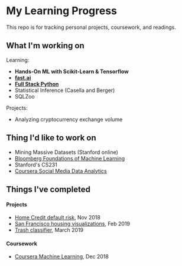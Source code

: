 # My Learning Progress

This repo is for tracking personal projects, coursework, and readings.

## What I'm working on

Learning:
- **Hands-On ML with Scikit-Learn & Tensorflow**
- **[fast.ai](http://www.fast.ai/)**
- **[Full Stack Python](https://www.fullstackpython.com/table-of-contents.html)**
- Statistical Inference (Casella and Berger)
- SQLZoo

Projects:
- Analyzing cryptocurrency exchange volume

## Thing I'd like to work on

- Mining Massive Datasets (Stanford online)
- [Bloomberg Foundations of Machine Learning](https://bloomberg.github.io/foml/#home)
- Stanford's CS231
- [Coursera Social Media Data Analytics](https://www.coursera.org/learn/social-media-data-analytics)

## Things I've completed

#### Projects
- [Home Credit default risk](https://www.kaggle.com/c/home-credit-default-risk), Nov 2018
- [San Francisco housing visualizations](https://github.com/collindching/sf_housing), Feb 2019
- [Trash classifier](https://github.com/collindching/Waste-Sorter), March 2019

#### Coursework
- [Coursera Machine Learning](https://www.coursera.org/learn/machine-learning), Dec 2018
